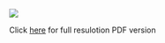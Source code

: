 ![](http://p80d95pxq.bkt.gdipper.com/pea-poster-0.jpg)

Click [here](https://drive.google.com/open?id=1mI3CfL_fyGxlBi8WOifPJmZZRXm77RIV) for full resulotion PDF version

